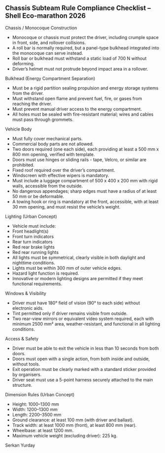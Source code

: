 ## Chassis Subteam Rule Compliance Checklist – Shell Eco-marathon 2026

Chassis / Monocoque Construction

- Monocoque or chassis must protect the driver, including crumple space in front, side, and rollover collisions.
- A roll bar is normally required, but a panel-type bulkhead integrated into the monocoque can serve instead.
- Roll bar or bulkhead must withstand a static load of 700 N without deforming.
- Driver’s helmet must not protrude beyond impact area in a rollover.

Bulkhead (Energy Compartment Separation)

- Must be a rigid partition sealing propulsion and energy storage systems from the driver.
- Must withstand open flame and prevent fuel, fire, or gases from reaching the driver.
- Must prevent manual driver access to the energy compartment.
- All holes must be sealed with fire-resistant material; wires and cables must pass through grommets.

Vehicle Body

- Must fully cover mechanical parts.
- Commercial body parts are not allowed.
- Two doors required (one each side), each providing at least a 500 mm x 800 mm opening, verified with template.
- Doors must use hinges or sliding rails - tape, Velcro, or similar are prohibited.
- Fixed roof required over the driver’s compartment.
- Windscreen with effective wipers is mandatory.
- Must include a luggage compartment of 500 x 400 x 200 mm with rigid walls, accessible from the outside.
- No dangerous appendages; sharp edges must have a radius of at least 50 mm or be deformable.
- A towing hook or ring is mandatory at the front, accessible, with at least 30 mm opening, and must resist the vehicle’s weight.

Lighting (Urban Concept)

- Vehicle must include:
- Front headlight(s)
- Front turn indicators
- Rear turn indicators
- Red rear brake lights
- Red rear running lights
- All lights must be symmetrical, clearly visible in both daylight and nighttime conditions.
- Lights must be within 300 mm of outer vehicle edges.
- Hazard light function is required.
- Innovative or modern lighting designs are permitted if they meet functional requirements.

Windows & Visibility

- Driver must have 180° field of vision (90° to each side) without electronic aids.
- Tint permitted only if driver remains visible from outside.
- Two rear-view mirrors or equivalent video system required, each with minimum 2500 mm² area, weather-resistant, and functional in all lighting conditions.

Access & Safety

- Driver must be able to exit the vehicle in less than 10 seconds from both doors.
- Doors must open with a single action, from both inside and outside, without tools.
- Exit operation must be clearly marked with a standard sticker provided by organisers.
- Driver seat must use a 5-point harness securely attached to the main structure.

Dimension Rules (Urban Concept)

- Height: 1000–1300 mm
- Width: 1200–1300 mm
- Length: 2200–3500 mm
- Ground clearance: at least 100 mm (with driver and ballast).
- Track width: at least 1000 mm (front), at least 800 mm (rear).
- Wheelbase: at least 1200 mm.
- Maximum vehicle weight (excluding driver): 225 kg.




Serkan Yurday



